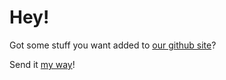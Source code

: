 # Hey!

Got some stuff you want added to [our github site](http://ddmnet.github.com)?

Send it [my way](mailto:pauld@teamddm.com)!
